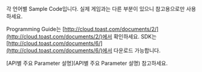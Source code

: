 
각 언어별 Sample Code입니다.
실제 게임과는 다른 부분이 있으니 참고용으로만 사용하세요.

Programming Guide는 [http://cloud.toast.com/documents/2/](http://cloud.toast.com/documents/2/)에서 확인하세요.
SDK는 [http://cloud.toast.com/documents/6/](http://cloud.toast.com/documents/6/)에서 다운로드 가능합니다.

[API별 주요 Parameter 설명](API별 주요 Parameter 설명) 참고하세요.
